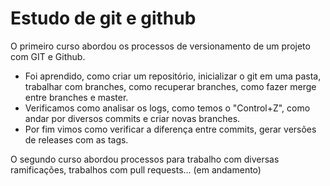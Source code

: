 # Estudo de git e github

O primeiro curso abordou os processos de versionamento de um projeto com GIT e Github.

- Foi aprendido, como criar um repositório, inicializar o git em uma pasta, trabalhar com branches, como recuperar branches, como fazer merge entre branches e master.
- Verificamos como analisar os logs, como temos o "Control+Z", como andar por diversos commits e criar novas branches.
- Por fim vimos como verificar a diferença entre commits, gerar versões de releases com as tags.

O segundo curso abordou processos para trabalho com diversas ramificações, trabalhos com pull requests... (em andamento)
